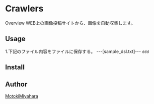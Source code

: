 Crawlers
====

Overview
WEB上の画像投稿サイトから、画像を自動収集します。


## Usage
1.下記のファイル内容をファイルに保存する。
---[sample_dsl.txt]---
    `
    ddd
    `

## Install


## Author
[MotokiMiyahara](https://github.com/MotokiMiyahara/)

